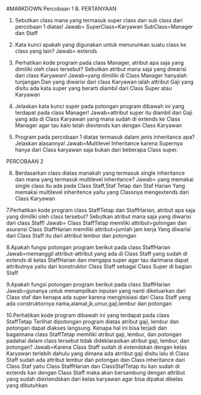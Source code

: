 #MARKDOWN
Percobaan 1
B. PERTANYAAN 
1. Sebutkan class mana yang termasuk super class dan sub class dari percobaan 1 diatas! 
Jawab=
SuperClass=Karyawan
SubClass=Manager dan Staff

2. Kata kunci apakah yang digunakan untuk menurunkan suatu class ke class yang lain? 
Jawab= extends

3. Perhatikan kode program pada class Manager, atribut apa saja yang dimiliki oleh class 
tersebut? Sebutkan atribut mana saja yang diwarisi dari class Karyawan! 
Jawab=yang dimiliki di Class Manager hanyalah tunjangan
   Dan yang diwarisi dari class Karyawan ialah attribut Gaji yang disitu ada kata super yang berarti 	   diambil dari Class Super atau Karyawan

4. Jelaskan kata kunci super pada potongan program dibawah ini yang terdapat pada class 
Manager! 
Jawab=attribut super itu diambil dari Gaji yang ada di Class Karyawan yang mana sudah di extends ke Class Manager agar tau kalo telah diextends kan dengan Class Karyawan

5. Program pada percobaan 1 diatas termasuk dalam jenis inheritance apa? Jelaskan 
alasannya! 
Jawab=Multilevel Inheritance karena Supernya hanya dari Class karyawan saja bukan dari beberapa Class super.

PERCOBAAN 2

6. Berdasarkan class diatas manakah yang termasuk single inheritance 
dan mana yang termasuk multilevel inheritance?
Jawab=
yang memakai single class itu ada pada Class Staff,Staf Tetap dan Staf Harian
Yang memakai multilevel inheritence yaitu yang Classnya mengextends dari Class Karyawan
 
7.Perhatikan kode program class StaffTetap dan StaffHarian, atribut apa saja yang 
dimiliki oleh class tersebut? Sebutkan atribut mana saja yang diwarisi dari class 
Staff! 
Jawab=
Class StaffTetap memiliki attribut=golongan dan asuransi
Class StaffHarian memiliki attribut=jumlah jam kerja
Yang diwarisi dari Class Staff itu dari attribut lembur dan potongan

8.Apakah fungsi potongan program berikut pada class StaffHarian
Jawab=memanggil attribut-attribut yang ada di Class Staff yang sudah di extends di kelas StaffHarian dan mengapa super 
agar tau darimana dapat attributnya yaitu dari konstruktor Class Staff sebagai Class Super di bagian Staff 

9.Apakah fungsi potongan program berikut pada class StaffHarian
Jawab=gunanya untuk menampilkan inputan yang nanti dikeluarkan dari Class staf dan kenapa ada super karena 
menginisiasi dari Class Staff yang ada construktornya nama,alamat,jk,umur,gaji,lembur dan potongan

10.Perhatikan kode program dibawah ini yang terdapat pada class StaffTetap 
Terlihat dipotongan program diatas atribut gaji, lembur dan potongan dapat diakses 
langsung. Kenapa hal ini bisa terjadi dan bagaimana class StaffTetap memiliki atribut gaji, 
lembur, dan potongan padahal dalam class tersebut tidak dideklarasikan atribut gaji, lembur, 
dan potongan? 
Jawab=Karena Class Staff sudah di extendskan dengan kelas Karyawan terlebih dahulu yang dimana ada atrribut gaji disitu lalu di 
Class Staff sudah ada attribut lembur dan potongan dan Class inheritance dari Class Staf yaitu Class StaffHarian dan ClassStafTetap itu kan sudah di extends kan 
dengan Class Staff maka akan bersambung dengan attribut yang sudah diextendskan dari kelas karyawan agar bisa dipakai dikelas yang dibutuhkan
